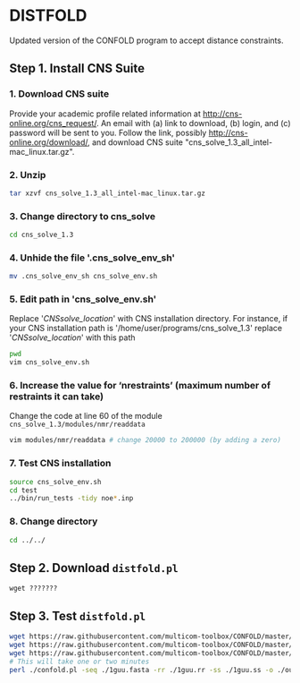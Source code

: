 # DISTFOLD
Updated version of the CONFOLD program to accept distance constraints.

## Step 1. Install CNS Suite

### 1. Download CNS suite   
Provide your academic profile related information at http://cns-online.org/cns_request/. An email with (a) link to download, (b) login, and (c) password will be sent to you. Follow the link, possibly http://cns-online.org/download/, and download CNS suite "cns_solve_1.3_all_intel-mac_linux.tar.gz".
### 2. Unzip  
```bash
tar xzvf cns_solve_1.3_all_intel-mac_linux.tar.gz
```
### 3. Change directory to cns_solve  
```bash
cd cns_solve_1.3
```
### 4. Unhide the file '.cns_solve_env_sh'  
```bash
mv .cns_solve_env_sh cns_solve_env.sh
```
### 5. Edit path in 'cns_solve_env.sh'  
Replace '_CNSsolve_location_' with CNS installation directory. For instance, if your CNS installation path is '/home/user/programs/cns_solve_1.3' replace '_CNSsolve_location_' with this path
```bash
pwd
vim cns_solve_env.sh
```
### 6. Increase the value for ‘nrestraints’ (maximum number of restraints it can take)
Change the code at line 60 of the module `cns_solve_1.3/modules/nmr/readdata`
```bash
vim modules/nmr/readdata # change 20000 to 200000 (by adding a zero)
```
### 7. Test CNS installation  
```bash
source cns_solve_env.sh
cd test 
../bin/run_tests -tidy noe*.inp
```
### 8. Change directory  
```bash
cd ../../
```

## Step 2. Download `distfold.pl`

```
wget ???????
```

## Step 3. Test `distfold.pl`

```bash
wget https://raw.githubusercontent.com/multicom-toolbox/CONFOLD/master/test/input/1guu.fasta
wget https://raw.githubusercontent.com/multicom-toolbox/CONFOLD/master/test/input/1guu.rr
wget https://raw.githubusercontent.com/multicom-toolbox/CONFOLD/master/test/input/1guu.ss
# This will take one or two minutes
perl ./confold.pl -seq ./1guu.fasta -rr ./1guu.rr -ss ./1guu.ss -o ./output-1guu -mcount 20 -selectrr 1.0L
```
